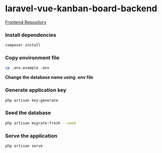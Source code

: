 # laravel-vue-kanban-board-backend

[Frontend Repository](https://github.com/kadirertandev/laravel-vue-kanban-board-frontend)

### Install dependencies

```sh
composer install
```

### Copy environment file

```sh
cp .env.example .env
```

**Change the database name using .env file**

### Generate application key

```sh
php artisan key:generate
```

### Seed the database

```sh
php artisan migrate:fresh --seed
```

### Serve the application

```sh
php artisan serve
```
